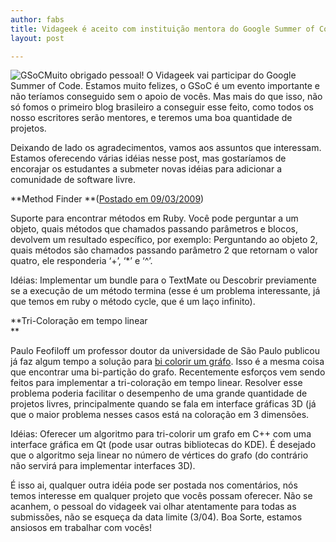 ```yaml
---
author: fabs
title: Vidageek é aceito com instituição mentora do Google Summer of Code
layout: post

---
```

![][1]Muito obrigado pessoal! O Vidageek vai participar do Google Summer of Code. Estamos muito felizes, o GSoC é um evento importante e não teríamos conseguido sem o apoio de vocês. Mas mais do que isso, não só fomos o primeiro blog brasileiro a conseguir esse feito, como todos os nosso escritores serão mentores, e teremos uma boa quantidade de projetos.

Deixando de lado os agradecimentos, vamos aos assuntos que interessam. Estamos oferecendo várias idéias nesse post, mas gostaríamos de encorajar os estudantes a submeter novas idéias para adicionar a comunidade de software livre.

**Method Finder **([Postado em 09/03/2009][2])

Suporte para encontrar métodos em Ruby. Você pode perguntar a um objeto, quais métodos que chamados passando parâmetros e blocos, devolvem um resultado específico, por exemplo: Perguntando ao objeto 2, quais métodos são chamados passando parâmetro 2 que retornam o valor quatro, ele responderia ‘+’, ‘*’ e ‘^’.

Idéias: Implementar um bundle para o TextMate ou Descobrir previamente se a execução de um método termina (esse é um problema interessante, já que temos em ruby o método cycle, que é um laço infinito).

**Tri-Coloração em tempo linear  
**

Paulo Feofiloff um professor doutor da universidade de São Paulo publicou já faz algum tempo a solução para [bi colorir um gráfo][3]. Isso é a mesma coisa que encontrar uma bi-partição do grafo. Recentemente esforços vem sendo feitos para implementar a tri-coloração em tempo linear. Resolver esse problema poderia facilitar o desempenho de uma grande quantidade de projetos livres, principalmente quando se fala em interface gráficas 3D (já que o maior problema nesses casos está na coloração em 3 dimensões.

Idéias: Oferecer um algoritmo para tri-colorir um grafo em C++ com uma interface gráfica em Qt (pode usar outras bibliotecas do KDE). É desejado que o algoritmo seja linear no número de vértices do grafo (do contrário não servirá para implementar interfaces 3D).

É isso ai, qualquer outra idéia pode ser postada nos comentários, nós temos interesse em qualquer projeto que vocês possam oferecer. Não se acanhem, o pessoal do vidageek vai olhar atentamente para todas as submissões, não se esqueça da data limite (3/04). Boa Sorte, estamos ansiosos em trabalhar com vocês! 














 [1]: http://upload.wikimedia.org/wikipedia/en/1/1f/GSOC_198x128.png "GSoC"
 [2]: http://vidageek.net/2009/03/09/ruby-method-finder/
 [3]: http://www.ime.usp.br/~pf/algoritmos_em_grafos/aulas/v-coloring.html





